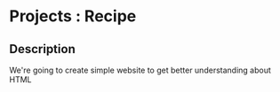 # Projects : Recipe

## Description

We're going to create simple website to get better understanding about HTML
